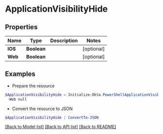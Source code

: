 # ApplicationVisibilityHide
## Properties

Name | Type | Description | Notes
------------ | ------------- | ------------- | -------------
**IOS** | **Boolean** |  | [optional] 
**Web** | **Boolean** |  | [optional] 

## Examples

- Prepare the resource
```powershell
$ApplicationVisibilityHide = Initialize-Okta.PowerShellApplicationVisibilityHide  -IOS null `
 -Web null
```

- Convert the resource to JSON
```powershell
$ApplicationVisibilityHide | ConvertTo-JSON
```

[[Back to Model list]](../README.md#documentation-for-models) [[Back to API list]](../README.md#documentation-for-api-endpoints) [[Back to README]](../README.md)

